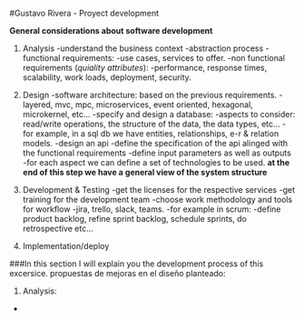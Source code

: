 #Gustavo Rivera - Proyect development

**General considerations about software development**

1. Analysis
  -understand the business context
  -abstraction process
  -functional requirements:
    -use cases, services to offer.
  -non functional requirements (*quiality attributes*):
    -performance, response times, scalability, work loads, deployment, security.

2. Design
  -software architecture: based on the previous requirements.
    -layered, mvc, mpc, microservices, event oriented, hexagonal, microkernel, etc...
  -specify and design a database:
    -aspects to consider: read/write operations, the structure of the data, the data types, etc...
    -for example, in a sql db we have entities, relationships, e-r & relation models.
  -design an api 
    -define the specification of the api alinged with the functional requirements
    -define input parameters as well as outputs 
  -for each aspect we can define a set of technologies to be used.
**at the end of this step we have a general view of the system structure**

4. Development & Testing
  -get the licenses for the respective services
  -get training for the development team
  -choose work methodology and tools for workflow
    -jira, trello, slack, teams.
    -for example in scrum:
      -define product backlog, refine sprint backlog, schedule sprints, do retrospective etc...

5. Implementation/deploy

###In this section I will explain you the development process of this excersice.
propuestas de mejoras en el diseño planteado:
1. Analysis:
  -



